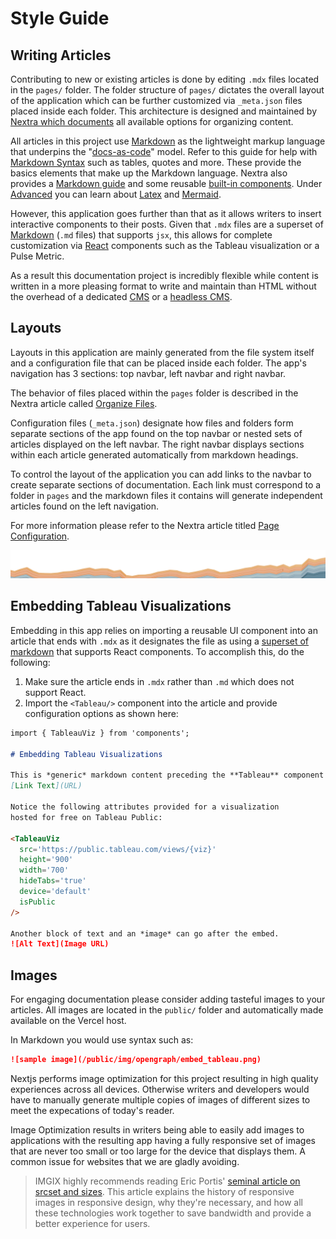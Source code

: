 # Style Guide

## Writing Articles

Contributing to new or existing articles is done by editing `.mdx` files located in the `pages/` folder. The folder structure of `pages/` dictates the overall layout of the application which can be further customized via `_meta.json` files placed inside each folder. This architecture is designed and maintained by [Nextra which documents](https://nextra.site/docs/guide/organize-files) all available options for organizing content.

All articles in this project use [Markdown](https://www.markdownguide.org/getting-started/) as the lightweight markup language that underpins the "[docs-as-code](https://www.writethedocs.org/guide/docs-as-code/)" model. Refer to this guide for help with [Markdown Syntax](https://www.markdownguide.org/) such as tables, quotes and more. These provide the basics elements that make up the Markdown language. Nextra also provides a [Markdown guide](https://nextra.site/docs/guide/markdown) and some reusable [built-in components](https://nextra.site/docs/guide/built-ins). Under [Advanced](https://nextra.site/docs/guide/advanced) you can learn about [Latex](https://katex.org/) and [Mermaid](https://mermaid.js.org/).

However, this application goes further than that as it allows writers to insert interactive components to their posts. Given that `.mdx` files are a superset of [Markdown](https://mdxjs.com/) (`.md` files) that supports `jsx`, this allows for complete customization via [React](https://react.dev/) components such as the Tableau visualization or a Pulse Metric.

As a result this documentation project is incredibly flexible while content is written in a more pleasing format to write and maintain than HTML without the overhead of a dedicated [CMS](https://en.wikipedia.org/wiki/Content_management_system) or a [headless CMS](https://en.wikipedia.org/wiki/Headless_content_management_system).

## Layouts

Layouts in this application are mainly generated from the file system itself and a configuration file that can be placed inside each folder. The app's navigation has 3 sections: top navbar, left navbar and right navbar.

The behavior of files placed within the `pages` folder is described in the Nextra article called [Organize Files](https://nextra.site/docs/guide/organize-files).

Configuration files (`_meta.json`) designate how files and folders form separate sections of the app found on the top navbar or nested sets of articles displayed on the left navbar. The right navbar displays sections within each article generated automatically from markdown headings.

To control the layout of the application you can add links to the navbar to create separate sections of documentation. Each link must correspond to a folder in `pages` and the markdown files it contains will generate independent articles found on the left navigation.

For more information please refer to the Nextra article titled [Page Configuration](https://nextra.site/docs/docs-theme/page-configuration#pages).


![area chart](../public/img/tableau/stock/area_chart_banner.png)


## Embedding Tableau Visualizations

Embedding in this app relies on importing a reusable UI component into an article that ends with `.mdx` as it designates the file as using a [superset of markdown](https://mdxjs.com/) that supports React components. To accomplish this, do the following:

1. Make sure the article ends in `.mdx` rather than `.md` which does not support React.
2. Import the `<Tableau/>` component into the article and provide configuration options as shown here:

```md
import { TableauViz } from 'components';

# Embedding Tableau Visualizations

This is *generic* markdown content preceding the **Tableau** component of interest.
[Link Text](URL)

Notice the following attributes provided for a visualization
hosted for free on Tableau Public:

<TableauViz
  src='https://public.tableau.com/views/{viz}'
  height='900'
  width='700'
  hideTabs='true'
  device='default'
  isPublic
/>

Another block of text and an *image* can go after the embed.
![Alt Text](Image URL)
```

## Images

For engaging documentation please consider adding tasteful images to your articles. All images are located in the `public/` folder and automatically made available on the Vercel host.

In Markdown you would use syntax such as:

```md
![sample image](/public/img/opengraph/embed_tableau.png)
```

Nextjs performs image optimization for this project resulting in high quality experiences across all devices. Otherwise writers and developers would have to manually generate multiple copies of images of different sizes to meet the expecations of today's reader.

Image Optimization results in writers being able to easily add images to applications with the resulting app having a fully responsive set of images that are never too small or too large for the device that displays them. A common issue for websites that we are gladly avoiding.

>IMGIX highly recommends reading Eric Portis' [seminal article on srcset and sizes](https://ericportis.com/posts/2014/srcset-sizes/). This article explains the history of responsive images in responsive design, why they're necessary, and how all these technologies work together to save bandwidth and provide a better experience for users.
